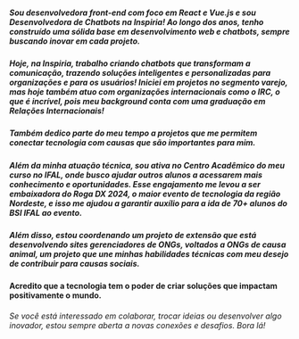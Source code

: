 
##### Sou desenvolvedora front-end com foco em **React e Vue.js** e sou Desenvolvedora de Chatbots na Inspiria! Ao longo dos anos, tenho construído uma sólida base em desenvolvimento web e chatbots, sempre buscando inovar em cada projeto.

##### Hoje, na Inspiria, trabalho criando **chatbots que transformam a comunicação**, trazendo soluções inteligentes e personalizadas para organizações e para os usuários! Iniciei em projetos no segmento varejo, mas hoje também atuo com organizações internacionais como o IRC, o que é incrível, pois meu background conta com uma graduação em Relações Internacionais!

##### Também dedico parte do meu tempo a projetos que me permitem conectar tecnologia com causas que são importantes para mim. 

##### Além da minha atuação técnica, sou ativa no Centro Acadêmico do meu curso no IFAL, onde busco ajudar outros alunos a acessarem mais conhecimento e oportunidades. Esse engajamento me levou a ser **embaixadora do Roga DX 2024**, o maior evento de tecnologia da região Nordeste, e isso me ajudou a garantir auxílio para a ida de 70+ alunos do BSI IFAL ao evento. 

##### Além disso, estou coordenando um projeto de extensão que está desenvolvendo sites gerenciadores de ONGs, voltados a ONGs de causa animal, um projeto que une minhas habilidades técnicas com meu desejo de contribuir para causas sociais.

#### Acredito que a tecnologia tem o poder de criar soluções que impactam positivamente o mundo. 

###### Se você está interessado em colaborar, trocar ideias ou desenvolver algo inovador, estou sempre aberta a novas conexões e desafios. Bora lá!
